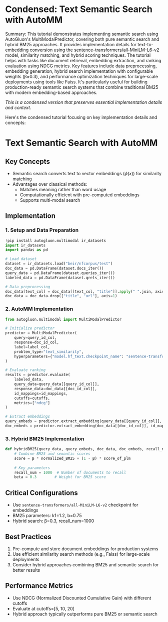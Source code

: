 # Condensed: Text Semantic Search with AutoMM

Summary: This tutorial demonstrates implementing semantic search using AutoGluon's MultiModalPredictor, covering both pure semantic search and hybrid BM25 approaches. It provides implementation details for text-to-embedding conversion using the sentence-transformers/all-MiniLM-L6-v2 model, similarity matching, and hybrid scoring techniques. The tutorial helps with tasks like document retrieval, embedding extraction, and ranking evaluation using NDCG metrics. Key features include data preprocessing, embedding generation, hybrid search implementation with configurable weights (β=0.3), and performance optimization techniques for large-scale deployments using tools like Faiss. It's particularly useful for building production-ready semantic search systems that combine traditional BM25 with modern embedding-based approaches.

*This is a condensed version that preserves essential implementation details and context.*

Here's the condensed tutorial focusing on key implementation details and concepts:

# Text Semantic Search with AutoMM

## Key Concepts
- Semantic search converts text to vector embeddings ($\phi(x)$) for similarity matching
- Advantages over classical methods:
  - Matches meaning rather than word usage
  - Computationally efficient with pre-computed embeddings
  - Supports multi-modal search

## Implementation

### 1. Setup and Data Preparation
```python
!pip install autogluon.multimodal ir_datasets
import ir_datasets
import pandas as pd

# Load dataset
dataset = ir_datasets.load("beir/nfcorpus/test")
doc_data = pd.DataFrame(dataset.docs_iter())
query_data = pd.DataFrame(dataset.queries_iter())
labeled_data = pd.DataFrame(dataset.qrels_iter())

# Data preprocessing
doc_data[text_col] = doc_data[[text_col, "title"]].apply(" ".join, axis=1)
doc_data = doc_data.drop(["title", "url"], axis=1)
```

### 2. AutoMM Implementation
```python
from autogluon.multimodal import MultiModalPredictor

# Initialize predictor
predictor = MultiModalPredictor(
    query=query_id_col,
    response=doc_id_col,
    label=label_col,
    problem_type="text_similarity",
    hyperparameters={"model.hf_text.checkpoint_name": "sentence-transformers/all-MiniLM-L6-v2"}
)

# Evaluate ranking
results = predictor.evaluate(
    labeled_data,
    query_data=query_data[[query_id_col]],
    response_data=doc_data[[doc_id_col]],
    id_mappings=id_mappings,
    cutoffs=cutoffs,
    metrics=["ndcg"]
)

# Extract embeddings
query_embeds = predictor.extract_embedding(query_data[[query_id_col]], id_mappings=id_mappings, as_tensor=True)
doc_embeds = predictor.extract_embedding(doc_data[[doc_id_col]], id_mappings=id_mappings, as_tensor=True)
```

### 3. Hybrid BM25 Implementation
```python
def hybridBM25(query_data, query_embeds, doc_data, doc_embeds, recall_num, top_k, beta):
    # Combine BM25 and semantic scores
    score = β * normalized_BM25 + (1 - β) * score_of_plm
    
    # Key parameters
    recall_num = 1000  # Number of documents to recall
    beta = 0.3        # Weight for BM25 score
```

## Critical Configurations
- Use `sentence-transformers/all-MiniLM-L6-v2` checkpoint for embeddings
- BM25 parameters: k1=1.2, b=0.75
- Hybrid search: β=0.3, recall_num=1000

## Best Practices
1. Pre-compute and store document embeddings for production systems
2. Use efficient similarity search methods (e.g., Faiss) for large-scale deployments
3. Consider hybrid approaches combining BM25 and semantic search for better results

## Performance Metrics
- Use NDCG (Normalized Discounted Cumulative Gain) with different cutoffs
- Evaluate at cutoffs=[5, 10, 20]
- Hybrid approach typically outperforms pure BM25 or semantic search
